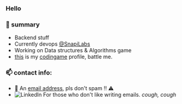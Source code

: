 <h3 align="left"> Hello </h3>

### 🧬 summary
- Backend stuff<br>
- Currently devops <a href="https://github.com/SnapiLabs-Inc" style="vertical-align: baseline;">@SnapiLabs</a><br>
- Working on Data structures & Algorithms game
- <a href="https://www.codingame.com/profile/fbd8c4ff3c6250e9292946895d52540c5879264" style="vertical-align: baseline;">this</a> is my <a href="https://www.codingame.com" style="vertical-align: baseline;">codingame</a>  profile, battle me.


### 📫 contact info:
- 📧 An <a href="mailto:ostheperson@gmail.com" style="vertical-align: baseline;"> email address</a>, pls don't spam ‼️ ⚠️ 
- <img alt="LinkedIn" style="vertical-align: baseline;" src="https://img.shields.io/badge/linkedin%20-%230077B5.svg?&style=for-the-badge&logo=linkedin&logoColor=white"/><a href="https://www.linkedin.com/in/oluwaseyi-ojo/" style="vertical-align: baseline;"></a>  For those who don't like writing emails. *cough, cough*
<br>


<!-- no thank you -->

<!--
Here are some ideas to get you started:    
- 🔭 I’m currently working on ...
- 🌱 I’m currently learning ...
- 👯 I’m looking to collaborate on ...
- 🤔 I’m looking for help with ...
- 💬 Ask me about ...
- 📫 How to reach me: ...
- 😄 Pronouns: ...
- ⚡ Fun fact: ...
-->
